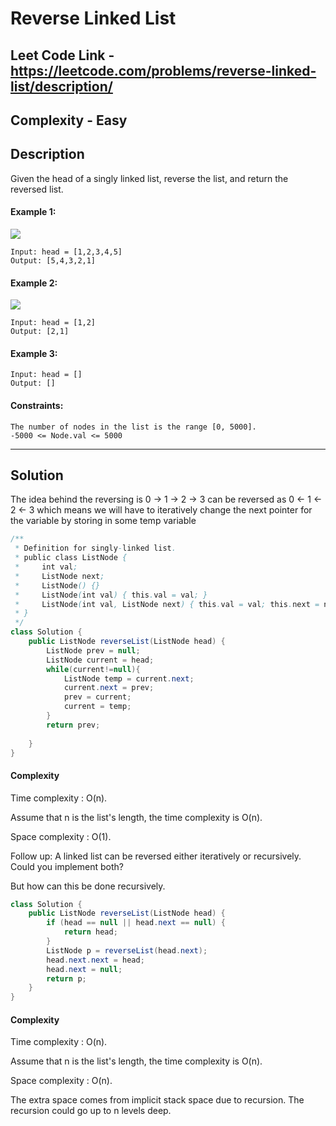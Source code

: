 # Reverse Linked List

## Leet Code Link - https://leetcode.com/problems/reverse-linked-list/description/

## Complexity - Easy

## Description
Given the head of a singly linked list, reverse the list, and return the reversed list.

#### Example 1:
<img src = "https://assets.leetcode.com/uploads/2021/02/19/rev1ex1.jpg" />

```
Input: head = [1,2,3,4,5]
Output: [5,4,3,2,1]
```
#### Example 2:
<img src = "https://assets.leetcode.com/uploads/2021/02/19/rev1ex2.jpg" />

```
Input: head = [1,2]
Output: [2,1]
```
#### Example 3:
```
Input: head = []
Output: []
 ```

#### Constraints:
```
The number of nodes in the list is the range [0, 5000].
-5000 <= Node.val <= 5000
 ```
---
## Solution

The idea behind the reversing is 0 -> 1 -> 2 -> 3 can be reversed as 0 <- 1 <- 2 <- 3 which means we will have to iteratively change the next pointer for the variable by storing in some temp variable

```java
/**
 * Definition for singly-linked list.
 * public class ListNode {
 *     int val;
 *     ListNode next;
 *     ListNode() {}
 *     ListNode(int val) { this.val = val; }
 *     ListNode(int val, ListNode next) { this.val = val; this.next = next; }
 * }
 */
class Solution {
    public ListNode reverseList(ListNode head) {
        ListNode prev = null;
        ListNode current = head;
        while(current!=null){
            ListNode temp = current.next;
            current.next = prev;
            prev = current;
            current = temp;
        }
        return prev;
        
    }
}
```
#### Complexity

Time complexity : O(n).

Assume that n is the list's length, the time complexity is O(n).

Space complexity : O(1).

Follow up: A linked list can be reversed either iteratively or recursively. Could you implement both?

But how can this be done recursively.

```java
class Solution {
    public ListNode reverseList(ListNode head) {
        if (head == null || head.next == null) {
            return head;
        }
        ListNode p = reverseList(head.next);
        head.next.next = head;
        head.next = null;
        return p;
    }
}
```
#### Complexity
Time complexity : O(n).

Assume that n is the list's length, the time complexity is O(n).

Space complexity : O(n).

The extra space comes from implicit stack space due to recursion. The recursion could go up to n levels deep.

